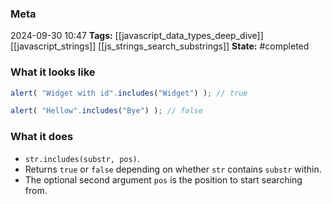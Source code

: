 ### Meta
2024-09-30 10:47
**Tags:** [[javascript_data_types_deep_dive]] [[javascript_strings]] [[js_strings_search_substrings]]
**State:** #completed 

### What it looks like
```JavaScript title:app.js
alert( "Widget with id".includes("Widget") ); // true

alert( "Hellow".includes("Bye") ); // false
```

### What it does
- `str.includes(substr, pos)`. 
- Returns `true` or `false` depending on whether `str` contains `substr` within. 
- The optional second argument `pos` is the position to start searching from.